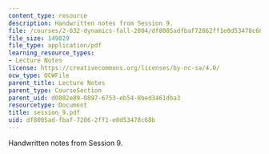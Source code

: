 ```yaml
---
content_type: resource
description: Handwritten notes from Session 9.
file: /courses/2-032-dynamics-fall-2004/df8005adfbaf72862ff1e0d53478c68b_session_9.pdf
file_size: 149029
file_type: application/pdf
learning_resource_types:
- Lecture Notes
license: https://creativecommons.org/licenses/by-nc-sa/4.0/
ocw_type: OCWFile
parent_title: Lecture Notes
parent_type: CourseSection
parent_uid: d0882e89-0897-6753-eb54-8bed3461dba3
resourcetype: Document
title: session_9.pdf
uid: df8005ad-fbaf-7286-2ff1-e0d53478c68b
---
```

Handwritten notes from Session 9.